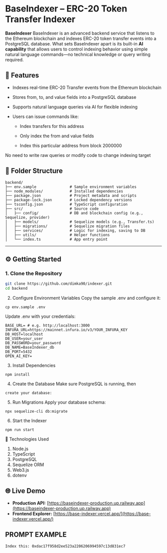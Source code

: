 # BaseIndexer – ERC-20 Token Transfer Indexer

**BaseIndexer** BaseIndexer is an advanced backend service that listens to the Ethereum blockchain and indexes ERC-20 token transfer events into a PostgreSQL database. What sets BaseIndexer apart is its built-in **AI capability** that allows users to control indexing behavior using simple natural language commands—no technical knowledge or query writing required.


## 🚀 Features

- Indexes real-time ERC-20 Transfer events from the Ethereum blockchain

- Stores from, to, and value fields into a PostgreSQL database

- Supports natural language queries via AI for flexible indexing

- Users can issue commands like:

    - Index transfers for this address

    - Only index the from and value fields
    - Index this particular address from block 2000000

No need to write raw queries or modify code to change indexing target

## 📁 Folder Structure
```
backend/
├── env.sample               # Sample environment variables
├── node_modules/            # Installed dependencies
├── package.json             # Project metadata and scripts
├── package-lock.json        # Locked dependency versions
├── tsconfig.json            # TypeScript configuration
├── src/                     # Source code
│   ├── config/              # DB and blockchain config (e.g., Sequelize, provider)
│   ├── models/              # Sequelize models (e.g., Transfer.ts)
│   ├── migrations/          # Sequelize migration files
│   ├── services/            # Logic for indexing, saving to DB
│   ├── utils/               # Helper functions
│   └── index.ts             # App entry point

```


---

## ⚙️ Getting Started

### 1. Clone the Repository

```bash
git clone https://github.com/dimka90/indexer.git
cd backend
```

2. Configure Environment Variables
Copy the sample .env and configure it:
```
cp env.sample .env
```

Update .env with your credentials:
```
BASE_URL= # e.g. http://localhost:3000
INFURA_URL=https://mainnet.infura.io/v3/YOUR_INFURA_KEY
DB_HOST=localhost
DB_USER=your_user
DB_PASSWORD=your_password
DB_NAME=BaseIndexer_db
DB_PORT=5432
OPEN_AI_KEY=
```

3. Install Dependencies
```
npm install
```

4. Create the Database
Make sure PostgreSQL is running, then 
```
create your database:
```

5. Run Migrations
Apply your database schema:
```
npx sequelize-cli db:migrate
```
6. Start the Indexer
```
npm run start
```

🔧 Technologies Used

1. Node.js
2. TypeScript
3. PostgreSQL
4. Sequelize ORM
5. Web3.js
6. dotenv

## 🌐 Live Demo

- **Production API:** [https://baseindexer-production.up.railway.app](https://baseindexer-production.up.railway.app)
- **Frontend Explorer:** [https://base-indexer.vercel.app/](https://base-indexer.vercel.app/)

## PROMPT EXAMPLE
```Index this: 0xdac17f958d2ee523a2206206994597c13d831ec7```